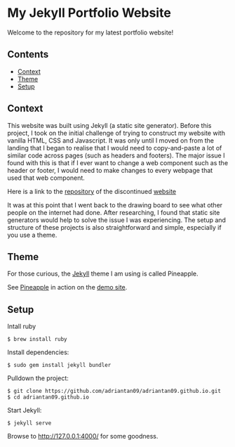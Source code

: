 # My Jekyll Portfolio Website

Welcome to the repository for my latest portfolio website! 

## Contents

- [Context](#Context)
- [Theme](#Theme)
- [Setup](#setup)

## Context

This website was built using Jekyll (a static site generator). Before this project, I took on the initial challenge of trying to construct my website with vanilla HTML, CSS and Javascript. It was only until I moved on from the landing that I began to realise that I would need to copy-and-paste a lot of similar code across pages (such as headers and footers). The major issue I found with this is that if I ever want to change a web component such as the header or footer, I would need to make changes to every webpage that used that web component.

Here is a link to the [repository](https://github.com/adriantan09/website) of the discontinued [website](https://adriantan09.github.io/website/)

It was at this point that I went back to the drawing board to see what other people on the internet had done. After researching, I found that static site generators would help to solve the issue I was experiencing. The setup and structure of these projects is also straightforward and simple, especially if you use a theme.

## Theme

For those curious, the [Jekyll](https://jekyllrb.com) theme I am using is called Pineapple.

See [Pineapple](https://github.com/arnolds/pineapple) in action on the [demo site](https://arnolds.io/pineapple/).

## Setup

Intall ruby

```
$ brew install ruby
```

Install dependencies:

```
$ sudo gem install jekyll bundler
```

Pulldown the project:

```
$ git clone https://github.com/adriantan09/adriantan09.github.io.git
$ cd adriantan09.github.io
```

Start Jekyll:

```
$ jekyll serve
```

Browse to http://127.0.0.1:4000/ for some goodness.
